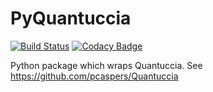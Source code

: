 PyQuantuccia
===
[![Build Status](https://travis-ci.org/jwg4/pyQuantuccia.svg?branch=master)](https://travis-ci.org/jwg4/pyQuantuccia)
[![Codacy Badge](https://api.codacy.com/project/badge/Grade/58352d503d0344eda37be41f2d3b56e3)](https://www.codacy.com/app/jack-grahl/pyQuantuccia?utm_source=github.com&amp;utm_medium=referral&amp;utm_content=jwg4/pyQuantuccia&amp;utm_campaign=Badge_Grade)

Python package which wraps Quantuccia. See https://github.com/pcaspers/Quantuccia